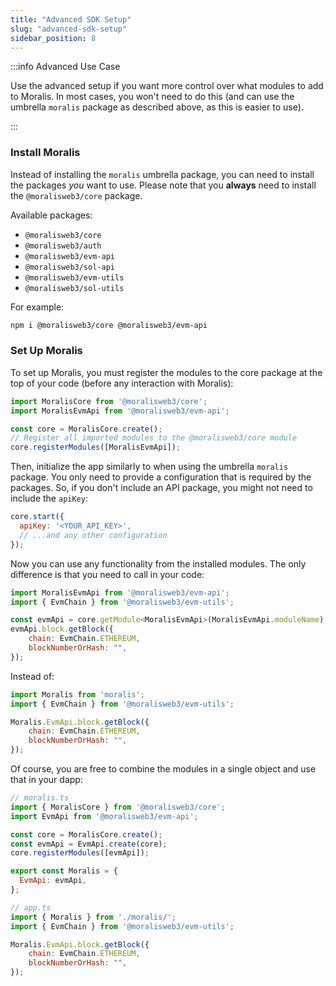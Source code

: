 ```yaml
---
title: "Advanced SDK Setup"
slug: "advanced-sdk-setup"
sidebar_position: 8
---
```

:::info Advanced Use Case

Use the advanced setup if you want more control over what modules to add to Moralis. In most cases, you won't need to do this (and can use the umbrella `moralis` package as described above, as this is easier to use).

:::

### Install Moralis

Instead of installing the `moralis` umbrella package, you can need to install the packages _you_ want to use. Please note that you **always** need to install the `@moralisweb3/core` package. 

Available packages:

- `@moralisweb3/core`
- `@moralisweb3/auth`
- `@moralisweb3/evm-api`
- `@moralisweb3/sol-api`
- `@moralisweb3/evm-utils`
- `@moralisweb3/sol-utils`

For example:

```bash npm2yarn
npm i @moralisweb3/core @moralisweb3/evm-api
```

### Set Up Moralis

To set up Moralis, you must register the modules to the core package at the top of your code (before any interaction with Moralis):

```javascript
import MoralisCore from '@moralisweb3/core';
import MoralisEvmApi from '@moralisweb3/evm-api';

const core = MoralisCore.create();
// Register all imported modules to the @moralisweb3/core module
core.registerModules([MoralisEvmApi]);
```



Then, initialize the app similarly to when using the umbrella `moralis` package. You only need to provide a configuration that is required by the packages. So, if you don't include an API package, you might not need to include the `apiKey`:

```javascript
core.start({
  apiKey: '<YOUR_API_KEY>',
  // ...and any other configuration
});
```



Now you can use any functionality from the installed modules. The only difference is that you need to call in your code:

```javascript
import MoralisEvmApi from '@moralisweb3/evm-api';
import { EvmChain } from '@moralisweb3/evm-utils';

const evmApi = core.getModule<MoralisEvmApi>(MoralisEvmApi.moduleName);
evmApi.block.getBlock({
    chain: EvmChain.ETHEREUM,
    blockNumberOrHash: "",
});
```



Instead of:

```javascript
import Moralis from 'moralis';
import { EvmChain } from '@moralisweb3/evm-utils';

Moralis.EvmApi.block.getBlock({
    chain: EvmChain.ETHEREUM,
    blockNumberOrHash: "",
});
```



Of course, you are free to combine the modules in a single object and use that in your dapp:

```javascript
// moralis.ts
import { MoralisCore } from '@moralisweb3/core';
import EvmApi from '@moralisweb3/evm-api';

const core = MoralisCore.create();
const evmApi = EvmApi.create(core);
core.registerModules([evmApi]);

export const Moralis = {
  EvmApi: evmApi,
};

// app.ts
import { Moralis } from './moralis/';
import { EvmChain } from '@moralisweb3/evm-utils';

Moralis.EvmApi.block.getBlock({
    chain: EvmChain.ETHEREUM,
    blockNumberOrHash: "",
});
```